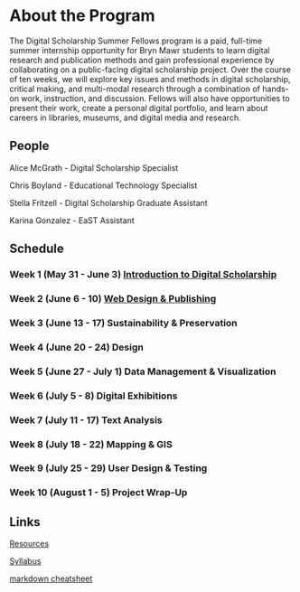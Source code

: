 # About the Program

The Digital Scholarship Summer Fellows program is a paid, full-time summer internship opportunity for Bryn Mawr students to learn digital research and publication methods and gain professional experience by collaborating on a public-facing digital scholarship project. Over the course of ten weeks, we will explore key issues and methods in digital scholarship, critical making, and multi-modal research through a combination of hands-on work, instruction, and discussion. Fellows will also have opportunities to present their work, create a personal digital portfolio, and learn about careers in libraries, museums, and digital media and research.

## People

Alice McGrath - Digital Scholarship Specialist

Chris Boyland - Educational Technology Specialist

Stella Fritzell - Digital Scholarship Graduate Assistant

Karina Gonzalez - EaST Assistant

## Schedule

### Week 1 (May 31 - June 3) [Introduction to Digital Scholarship](weeks/01-intro.md)

### Week 2 (June 6 - 10) [Web Design & Publishing](weeks/02-webdev.md)

### Week 3 (June 13 - 17) Sustainability & Preservation

### Week 4 (June 20 - 24) Design

### Week 5 (June 27 - July 1) Data Management & Visualization

### Week 6 (July 5 - 8) Digital Exhibitions

### Week 7 (July 11 - 17) Text Analysis

### Week 8 (July 18 - 22) Mapping & GIS

### Week 9 (July 25 - 29) User Design & Testing

### Week 10 (August 1 - 5) Project Wrap-Up

## Links

[Resources](/resources)

[Syllabus](syllabus.md)

[markdown cheatsheet](https://www.markdownguide.org/cheat-sheet/)



